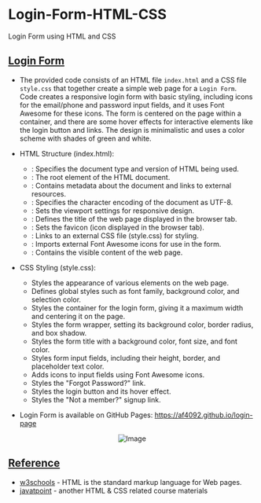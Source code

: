 # Login-Form-HTML-CSS
Login Form using HTML and CSS

## [Login Form](https://github.com/af4092/Login-Form-HTML-CSS/tree/main/LoginForm)

- The provided code consists of an HTML file `index.html` and a CSS file `style.css` that together create a simple web page for a `Login Form`. Code creates a responsive login form with basic styling, including icons for the email/phone and password input fields, and it uses Font Awesome for these icons. The form is centered on the page within a container, and there are some hover effects for interactive elements like the login button and links. The design is minimalistic and uses a color scheme with shades of green and white.

- HTML Structure (index.html):

  - <!DOCTYPE html>: Specifies the document type and version of HTML being used.
  - <html lang="en" dir="ltr">: The root element of the HTML document.
  - <head>: Contains metadata about the document and links to external resources.
  - <meta charset="utf-8">: Specifies the character encoding of the document as UTF-8.
  - <meta name="viewport" content="width=device-width, initial-scale=1.0">: Sets the viewport settings for responsive design.
  - <title>Login Form</title>: Defines the title of the web page displayed in the browser tab.
  - <link rel="icon" type="image/x-icon" href="img/LoginForm.png">: Sets the favicon (icon displayed in the browser tab).
  - <link rel="stylesheet" href="css/style.css">: Links to an external CSS file (style.css) for styling.
  - <link rel="stylesheet" href="https://cdnjs.cloudflare.com/ajax/libs/font-awesome/5.15.2/css/all.min.css"/>: Imports external Font Awesome icons for use in the form.
  - <body>: Contains the visible content of the web page.
  
- CSS Styling (style.css):

  - Styles the appearance of various elements on the web page.
  - Defines global styles such as font family, background color, and selection color.
  - Styles the container for the login form, giving it a maximum width and centering it on the page.
  - Styles the form wrapper, setting its background color, border radius, and box shadow.
  - Styles the form title with a background color, font size, and font color.
  - Styles form input fields, including their height, border, and placeholder text color.
  - Adds icons to input fields using Font Awesome icons.
  - Styles the "Forgot Password?" link.
  - Styles the login button and its hover effect.
  - Styles the "Not a member?" signup link.

- Login Form is available on GitHub Pages: https://af4092.github.io/login-page

<p align="center">
  <img src="https://github.com/af4092/Login-Form-HTML-CSS/assets/24220136/d15626fe-f21e-426d-8077-7135ddf447d1" alt="Image">
</p>

## [Reference]()

- [w3schools](https://www.w3schools.com/html/default.asp) - HTML is the standard markup language for Web pages.
- [javatpoint](https://www.javatpoint.com/html-tutorial) - another HTML & CSS related course materials
